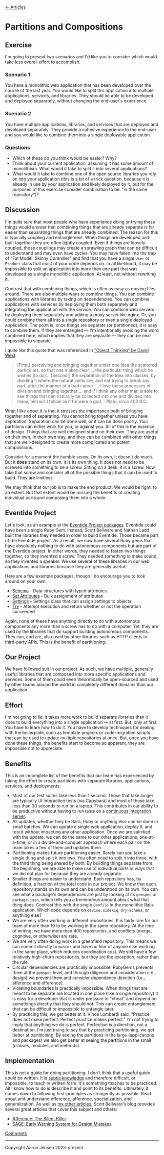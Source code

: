 [← Articles](README.md#articles)

# Partitions and Compositions

## Exercise

I'm going to present two scenarios and I'd like you to consider which would take
less overall effort to accomplish.

### Scenario 1

You have a monolithic web application that has been developed over the course of
the last year. You would like to split this application into multiple
applications, services, and libraries. They should be able to be developed and
deployed separately, without changing the end-user's experience.

### Scenario 2

You have multiple applications, libraries, and services that are deployed and
developed separately. They provide a cohesive experience to the end-user and you
would like to combine them into a single deployable application.

### Questions

- Which of these do you think would be easier? Why?
- Think about your current application, assuming it has some amount of
  monolithism. What would it take to split it into several applications?
- What would it take to combine one of the open source libraries you rely on
  into your application (this is a bit of a trick question, because it is
  already in use by your application and likely deployed by it, but for the
  purposes of this exercise consider combination to be: "in the same
  repository")?

## Discussion

I'm quite sure that most people who have experience doing or trying these things
would answer that combining things that are already separate is far easier than
separating things that are already combined. The reason for this is typically
coupling and entanglement. When things are developed and built together they are
often tightly coupled. Even if things are loosely coupled, those couplings may
create a sprawling graph that can be difficult to understand and may even have
cycles. You may have fallen into the trap of "Fat Model, Skinny Controller" and
find that you have a single `User` or `Product` class that most of your code
depends on. In all likelihood, it may be impossible to split an application into
more than one part that was developed as a single monolithic application. At
least, not without rewriting it.

Contrast that with combining things, which is often as easy as moving files
around. There are also multiple ways to combine things. You can combine
applications with libraries by taking on dependencies. You can combine
applications with services by deploying them both separately and integrating the
application with the service. You can combine web servers by deploying them
separately and adding a proxy server like nginx. Or, you could combine them all
into a single repository or even a single deployed application. The point is,
once things are separate (or partitioned), it is easy to combine them. If they
are entangled &mdash; I'm intentionally avoiding the word combined here, which
implies that they are separate &mdash; they can be near impossible to separate.

I quite like this quote that was referenced in ["Object Thinking" by David
West](https://www.amazon.com/Object-Thinking-Developer-Reference-David-ebook/dp/B00JDMPOKM/ref=sr_1_1?crid=19TIKKMLRDGAL&keywords=object+thinking&qid=1697930301&sprefix=object+thinking%2Caps%2C104&sr=8-1):

> [First,] perceiving and bringing together under one Idea the scattered
> particulars, so that one makes clear ... the particular thing which he wishes
> [to do]... [Second,] the separation of the Idea into classes, by dividing it
> where the natural joints are, and not trying to break any part, after the manner
> of a bad carver. ... I love these processes of division and bringing together
> ... and if I think any other man is able to see things that can naturally be
> collected into one and divided into many, him will I follow as if he were a
> god. - Plato, circa 400 B.C.

What I like about it is that it stresses the importance both of bringing
together and of separating. You cannot bring together unless you have
separation. Separation can be done well, or it can be done poorly. Your
partitions can either work for you, or against you. All of this is the essence
of design. Things that are well designed stand on their own. They are useful on
their own, in their own way, and they can be combined with other things that are
well-designed to create more complicated and potent compositions.

Consider for a moment the humble screw. On its own, it doesn't do much. But it
**does** stand on its own. It is its own thing. It does not need to be screwed
into something to be a screw. Sitting on a desk, it is a screw. Now take that
screw and consider all of the possible things that it can be used to build. They
are limitless.

We may think that our job is to make the end product. We would be right, to an
extent. But that extent would be missing the benefits of creating individual
parts and composing them into a whole.

## Eventide Project

Let's look, as an example at the [Eventide Project
packages](https://github.com/eventide-project). Eventide could have been a
single Ruby Gem. Instead, Scott Bellware and Nathan Ladd built the libraries
they needed in order to build Eventide. Those became part of the Eventide
project. As a result, we now have several Ruby gems that have absolutely nothing
to do with autonomous components but are part of the Eventide project. In other
words, they needed to fasten two things together, so they invented a screw.
They needed something to make sound, so they invented a speaker. We use several
of these libraries in our web applications and libraries because they are
generally useful.

Here are a few example packages, though I do encourage you to look around on your own:

- [Schema](https://github.com/eventide-project/schema) - Data structures with
  typed attributes
- [Set Attributes](https://github.com/eventide-project/set-attributes) - Bulk
  assignment of attributes
- [Settings](https://github.com/eventide-project/settings) - Settings class that
  can assign settings to objects
- [Try](https://github.com/eventide-project/try) - Attempt execution and return
  whether or not the operation succeeded

Again, none of these have anything directly to do with autonomous components any
more than a screw has to do with a computer. Yet, they are used by the libraries
that do support building autonomous components. They can, and are, also used by
other libraries such as HTTP clients to third-party APIs. This is the benefit of partitioning.

## Our Project

We have followed suit in our project. As such, we have multiple, generally
useful libraries that are composed into more specific applications and services.
Some of them could even theoretically be open-sourced and used by other teams
around the world in completely different domains than our application.

## Effort

I'm not going to lie: it takes more work to build separate libraries than it
does to build everything into a single application &mdash; at first. But, only
at first. You have to learn how to do it. You have to develop techniques for
dealing with the boilerplate, such as template projects or code-migration
scripts that can be used to update multiple repositories at once. But, once you
have done these things, the benefits start to become so apparent, they are
impossible not to appreciate.

## Benefits

This is an incomplete list of the benefits that our team has experienced by
taking the effort to create partitions with separate libraries, applications,
services, and deployments:

- Most of our test suites take less than 1 second. Those that take longer are
  typically UI Interaction tests (via Capybara) and most of those take less than
  30 seconds to run on a laptop. This contributes in our ability to be
  productive without having to run tests on a [continuous integration
  server](continuous-integration.md).
- All updates, whether they be Rails, Ruby or anything else can be done in small
  batches. We can update a single web application, deploy it, and test it
  without impacting any other application. Once we are satisfied with the
  update, we can do the same to our other applications, one-at-a-time, or in a
  divide-and-conquer approach where each pair on the team takes a few of them
  and updates them.
- Partitioning makes future partitioning easier. Rarely can you take a single
  thing and split it into two. You often need to split it into three, with the
  third thing being shared by both. By building things separate from the
  beginning, we are able to make use of individual parts in ways that we did not
  plan for because they are already separate.
- Smaller things are easier to understand. Each repository has, by definition, a
  fraction of the total code in our project. We know that each repository stands
  on its own and can be understood on its own. You can see what a package's
  dependencies are just by looking at its `gemspec` or `package.json`, which
  tells you a tremendous amount about what that thing does. Contrast this with
  the single `Gemfile` in the monolithic Rails application. Which code depends
  on `devise`, `sidekiq`, `dry-schema`, or anything else?
- We are very often working in different repositories. It is fairly rare for our
  team of more than 10 to be working in the same repository. At the time of
  writing, we have more than 400 repositories, and conflicts (merge, cognitive,
  or otherwise) are rare.
- We are very often doing work in a greenfield repository. This means we can
  commit directly to `master` and have no fear of anyone else working in the
  same place, which reduces coordination cost. We still have a few relatively
  high-churn repositories, but they are the exception, rather than the rule.
- Circular dependencies are practically impossible. RubyGems prevents them at
  the `gemspec` level, and through diligence and consideration (i.e., design) we
  prevent them and consider dependency direction (i.e., afference and
  efference).
- Violating boundaries is practically impossible. When things that are meant to
  be separate are located in one place (like a single repository) it is easy for
  a developer that is under pressure to "cheat" and depend on somethings
  directly that they should not. This can create entanglement that can be
  difficult or impossible to untangle later.
- By practicing this, we get better at it. Vince Lombardi said, "Practice does
  not make perfect. Perfect practice makes perfect." I'm not trying to imply
  that anything we do is perfect. Perfection is a direction, not a destination.
  I'm just trying to say that by practicing partitioning, we get better at
  partitioning. By seeing the partitions in the large (applications and
  packages) we also get better at seeing the partitions in the small (classes,
  modules, and methods).

## Implementation

This is not a guide for doing partitioning. I don't think that a useful guide
could be written. It is [subtle
knowledge](https://madabout.software/articles/subtle-knowledge-crude-knowledge/)
and therefore difficult, or impossible, to teach in written form. It's something
that has to be practiced. All I know how to do is describe it and point to its
benefits. Ultimately, it comes down to following first-principles as stringently
as possible. Read about and understand efference, afference, specialization, and
generalization. As well as [my other articles](README.md#articles), Scott
Bellware's blog provides several great articles that cover this subject and
others:

- [Afference: The Silent Killer](https://madabout.software/articles/afference-the-silent-killer/)
- [SAGE: Early Warning System for Design Mistakes](https://madabout.software/articles/sage-early-warning-system-for-design-mistakes/)

[Comments](https://github.com/aaronjensen/software-development/discussions/5)

---

Copyright Aaron Jensen 2023-present
